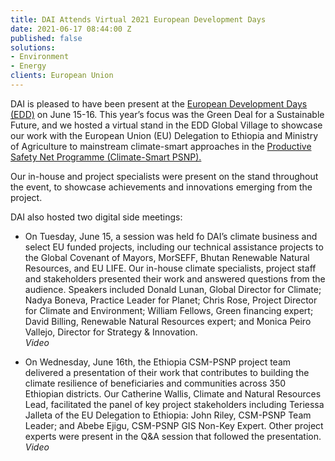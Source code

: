 ```yaml
---
title: DAI Attends Virtual 2021 European Development Days
date: 2021-06-17 08:44:00 Z
published: false
solutions:
- Environment
- Energy
clients: European Union
---
```


DAI is pleased to have been present at the [European Development Days (EDD)](https://eudevdays.eu/) on June 15-16. This year’s focus was the Green Deal for a Sustainable Future, and we hosted a virtual stand in the EDD Global Village to showcase our work with the European Union (EU) Delegation to Ethiopia and Ministry of Agriculture to mainstream climate-smart approaches in the [Productive Safety Net Programme (Climate-Smart PSNP).](https://www.dai.com/our-work/projects/ethiopia-technical-assistance-to-support-gcca-plus-mainstreaming-of-climate-smart-planning-and-implementation-approaches) 

Our in-house and project specialists were present on the stand throughout the event, to showcase achievements and innovations emerging from the project. 

DAI also hosted two digital side meetings: 

* On Tuesday, June 15, a session was held fo DAI’s climate business and select EU funded projects, including our technical assistance projects to the Global Covenant of Mayors, MorSEFF, Bhutan Renewable Natural Resources, and EU LIFE. Our in-house climate specialists, project staff and stakeholders presented their work and answered questions from the audience.  Speakers included Donald Lunan, Global Director for Climate; Nadya Boneva, Practice Leader for Planet; Chris Rose, Project Director for Climate and Environment; William Fellows, Green financing expert; David Billing, Renewable Natural Resources expert; and Monica Peiro Vallejo, Director for Strategy & Innovation.  
*Video*
-	On Wednesday, June 16th, the Ethiopia CSM-PSNP project team delivered a presentation of their work that contributes to building the climate resilience of beneficiaries and communities across 350 Ethiopian districts. Our Catherine Wallis, Climate and Natural Resources Lead, facilitated the panel of key project stakeholders including Teriessa Jalleta of the EU Delegation to Ethiopia: John Riley, CSM-PSNP Team Leader; and Abebe Ejigu, CSM-PSNP GIS Non-Key Expert. Other project experts were present in the Q&A session that followed the presentation. 
*Video*
